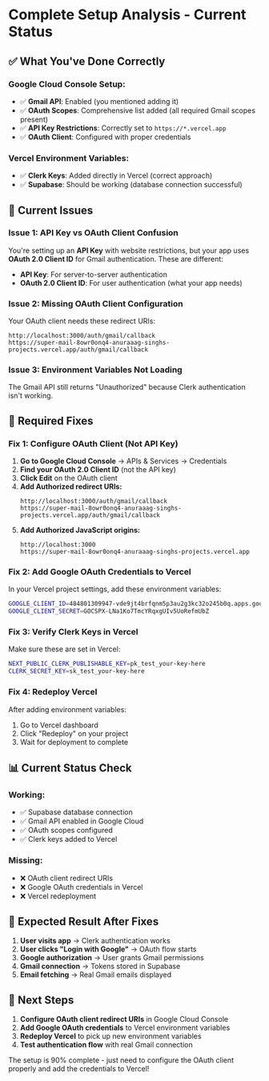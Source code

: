 # Complete Setup Analysis - Current Status

## ✅ **What You've Done Correctly**

### **Google Cloud Console Setup:**
- ✅ **Gmail API**: Enabled (you mentioned adding it)
- ✅ **OAuth Scopes**: Comprehensive list added (all required Gmail scopes present)
- ✅ **API Key Restrictions**: Correctly set to `https://*.vercel.app`
- ✅ **OAuth Client**: Configured with proper credentials

### **Vercel Environment Variables:**
- ✅ **Clerk Keys**: Added directly in Vercel (correct approach)
- ✅ **Supabase**: Should be working (database connection successful)

## 🚨 **Current Issues**

### **Issue 1: API Key vs OAuth Client Confusion**
You're setting up an **API Key** with website restrictions, but your app uses **OAuth 2.0 Client ID** for Gmail authentication. These are different:

- **API Key**: For server-to-server authentication
- **OAuth 2.0 Client ID**: For user authentication (what your app needs)

### **Issue 2: Missing OAuth Client Configuration**
Your OAuth client needs these redirect URIs:
```
http://localhost:3000/auth/gmail/callback
https://super-mail-8owr0onq4-anuraaag-singhs-projects.vercel.app/auth/gmail/callback
```

### **Issue 3: Environment Variables Not Loading**
The Gmail API still returns "Unauthorized" because Clerk authentication isn't working.

## 🔧 **Required Fixes**

### **Fix 1: Configure OAuth Client (Not API Key)**

1. **Go to Google Cloud Console** → APIs & Services → Credentials
2. **Find your OAuth 2.0 Client ID** (not the API key)
3. **Click Edit** on the OAuth client
4. **Add Authorized redirect URIs:**
   ```
   http://localhost:3000/auth/gmail/callback
   https://super-mail-8owr0onq4-anuraaag-singhs-projects.vercel.app/auth/gmail/callback
   ```
5. **Add Authorized JavaScript origins:**
   ```
   http://localhost:3000
   https://super-mail-8owr0onq4-anuraaag-singhs-projects.vercel.app
   ```

### **Fix 2: Add Google OAuth Credentials to Vercel**

In your Vercel project settings, add these environment variables:

```bash
GOOGLE_CLIENT_ID=484801309947-vde9jt4brfqnm5p3au2g3kc32o245b0q.apps.googleusercontent.com
GOOGLE_CLIENT_SECRET=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
```

### **Fix 3: Verify Clerk Keys in Vercel**

Make sure these are set in Vercel:
```bash
NEXT_PUBLIC_CLERK_PUBLISHABLE_KEY=pk_test_your-key-here
CLERK_SECRET_KEY=sk_test_your-key-here
```

### **Fix 4: Redeploy Vercel**

After adding environment variables:
1. Go to Vercel dashboard
2. Click "Redeploy" on your project
3. Wait for deployment to complete

## 📊 **Current Status Check**

### **Working:**
- ✅ Supabase database connection
- ✅ Gmail API enabled in Google Cloud
- ✅ OAuth scopes configured
- ✅ Clerk keys added to Vercel

### **Missing:**
- ❌ OAuth client redirect URIs
- ❌ Google OAuth credentials in Vercel
- ❌ Vercel redeployment

## 🎯 **Expected Result After Fixes**

1. **User visits app** → Clerk authentication works
2. **User clicks "Login with Google"** → OAuth flow starts
3. **Google authorization** → User grants Gmail permissions
4. **Gmail connection** → Tokens stored in Supabase
5. **Email fetching** → Real Gmail emails displayed

## 🚀 **Next Steps**

1. **Configure OAuth client redirect URIs** in Google Cloud Console
2. **Add Google OAuth credentials** to Vercel environment variables
3. **Redeploy Vercel** to pick up new environment variables
4. **Test authentication flow** with real Gmail connection

The setup is 90% complete - just need to configure the OAuth client properly and add the credentials to Vercel!

